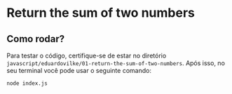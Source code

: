 # Return the sum of two numbers

## Como rodar?

Para testar o código, certifique-se de estar no diretório `javascript/eduardovilke/01-return-the-sum-of-two-numbers`. Após isso, no seu terminal você pode usar o seguinte comando:

```bash
node index.js
```
